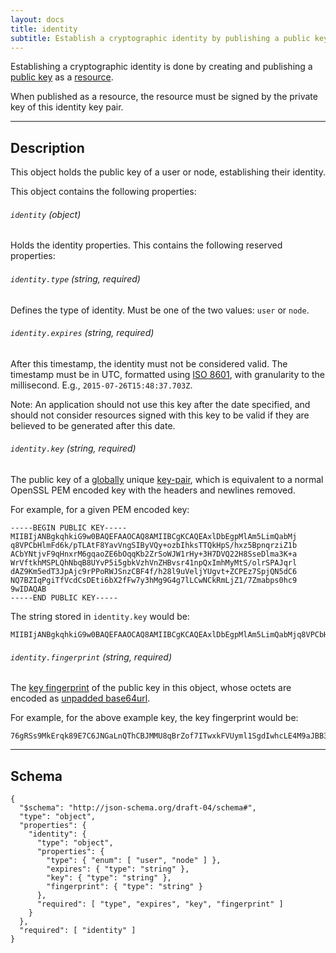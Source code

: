 ```yaml
---
layout: docs
title: identity
subtitle: Establish a cryptographic identity by publishing a public key.
---
```



Establishing a cryptographic identity is done by creating and publishing
a [public key](/core/cryptography) as a [resource](/journal/resource).

When published as a resource, the resource must be signed by the private
key of this identity key pair. 

---

## Description

This object holds the public key of a user or node, establishing their identity.

This object contains the following properties:

###### `identity` *(object)*

Holds the identity properties. This contains the following reserved properties:

###### `identity.type` *(string, required)*

Defines the type of identity. Must be one of the two values: `user` or `node`.

###### `identity.expires` *(string, required)*

After this timestamp, the identity must not be considered valid. The timestamp must
be in UTC, formatted using [ISO 8601](https://en.wikipedia.org/wiki/ISO_8601), with
granularity to the millisecond. E.g., `2015-07-26T15:48:37.703Z`.

Note: An application should not use this key after the date specified, and should
not consider resources signed with this key to be valid if they are believed to
be generated after this date.

###### `identity.key` *(string, required)*

The public key of a [globally](https://en.wikipedia.org/wiki/Earth) unique
[key-pair](/core/cryptography#keys), which is equivalent to a normal OpenSSL
PEM encoded key with the headers and newlines removed.

For example, for a given PEM encoded key:

	-----BEGIN PUBLIC KEY-----
	MIIBIjANBgkqhkiG9w0BAQEFAAOCAQ8AMIIBCgKCAQEAxlDbEgpMlAm5LimQabMj
	q8VPCbHlmFd6k/pTLAtF8YavVngSIByVQy+ozbIhksTTQkHpS/hxz5BpnqrziZ1b
	ACbYNtjvF9qHnxrM6gqaoZE6bOqqKb2ZrSoWJW1rHy+3H7DVQ22H8SseDlma3K+a
	WrVftkhMSPLQhNbqB8UYvP5i5gbkVzhVnZHBvsr41npQxImhMyMtS/olrSPAJqrl
	dAZ9Km5edT3JpAjc9rPPoRWJSnzCBF4f/h28l9uVeljYUgvt+ZCPEz7SpjQN5dC6
	NQ7BZIqPgiTfVcdCsDEti6bX2fFw7y3hMg9G4g7lLCwNCkRmLjZ1/7Zmabps0hc9
	9wIDAQAB
	-----END PUBLIC KEY-----

The string stored in `identity.key` would be:

	MIIBIjANBgkqhkiG9w0BAQEFAAOCAQ8AMIIBCgKCAQEAxlDbEgpMlAm5LimQabMjq8VPCbHlmFd6k/pTLAtF8YavVngSIByVQy+ozbIhksTTQkHpS/hxz5BpnqrziZ1bACbYNtjvF9qHnxrM6gqaoZE6bOqqKb2ZrSoWJW1rHy+3H7DVQ22H8SseDlma3K+aWrVftkhMSPLQhNbqB8UYvP5i5gbkVzhVnZHBvsr41npQxImhMyMtS/olrSPAJqrldAZ9Km5edT3JpAjc9rPPoRWJSnzCBF4f/h28l9uVeljYUgvt+ZCPEz7SpjQN5dC6NQ7BZIqPgiTfVcdCsDEti6bX2fFw7y3hMg9G4g7lLCwNCkRmLjZ1/7Zmabps0hc99wIDAQAB

###### `identity.fingerprint` *(string, required)*

The [key fingerprint](/core/cryptography#key-fingerprint) of the public key
in this object, whose octets are encoded as [unpadded base64url][base64].

For example, for the above example key, the key fingerprint would be:

	76gRSs9MkErqk89E7C6JNGaLnQThCBJMMU8qBrZof7ITwxkFVUyml1SgdIwhcLE4M9aJBB3fmjlqVHWJfwAWGw

---

## Schema

	{
	  "$schema": "http://json-schema.org/draft-04/schema#",
	  "type": "object",
	  "properties": {
	    "identity": {
	      "type": "object",
	      "properties": {
	        "type": { "enum": [ "user", "node" ] },
	        "expires": { "type": "string" },
	        "key": { "type": "string" },
	        "fingerprint": { "type": "string" }
	      },
	      "required": [ "type", "expires", "key", "fingerprint" ]
	    }
	  },
	  "required": [ "identity" ]
	}


[w_iso8601]: https://en.wikipedia.org/wiki/ISO_8601
[base64]: https://tools.ietf.org/html/rfc4648#section-5
